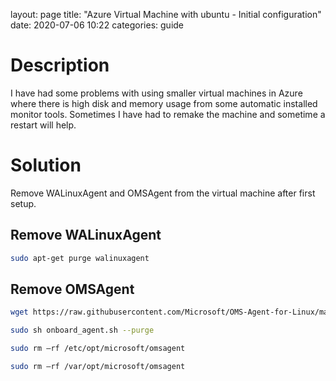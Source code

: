 layout: page
title: "Azure Virtual Machine with ubuntu - Initial configuration"
date: 2020-07-06 10:22
categories: guide

# Description
I have had some problems with using smaller virtual machines in Azure where there is high disk and memory usage from some automatic installed monitor tools. Sometimes I have had to remake the machine and sometime a restart will help. 

# Solution
Remove WALinuxAgent and OMSAgent from the virtual machine after first setup.

## Remove WALinuxAgent
```sh
sudo apt-get purge walinuxagent 
```

## Remove OMSAgent
```sh
wget https://raw.githubusercontent.com/Microsoft/OMS-Agent-for-Linux/master/installer/scripts/onboard_agent.sh 

sudo sh onboard_agent.sh --purge 

sudo rm –rf /etc/opt/microsoft/omsagent 

sudo rm –rf /var/opt/microsoft/omsagent 
```
